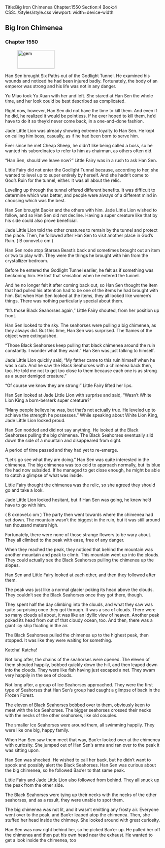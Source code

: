 Title:Big Iron Chimenea 
Chapter:1550 
Section:4 
Book:4 
CSS:../Styles/style.css 
viewport: width=device-width
  
## Big Iron Chimenea
### Chapter 1550
  
<figure>
	<img src="../Images/gem.gif" alt="gem" id="gem" width="120" height="60" />
</figure>
  

  
Han Sen brought Six Paths out of the Godlight Tunnel. He examined his wounds and noticed he had been injured badly. Fortunately, the body of an emperor was strong and his life was not in any danger.

Yu Miao took Yu Xuan with her and left. She stared at Han Sen the whole time, and her look could be best described as complicated.

Right now, however, Han Sen did not have the time to kill them. And even if he did, he realized it would be pointless. If he ever hoped to kill them, he’d have to do it so they’d never come back, in a one-and-done fashion.

Jade Little Lion was already showing extreme loyalty to Han Sen. He kept on calling him boss, casually, as if he had been born to serve him.

Ever since he met Cheap Sheep, he didn’t like being called a boss, so he wanted his subordinates to refer to him as chairman, as others often did.

“Han Sen, should we leave now?” Little Fairy was in a rush to ask Han Sen.

Little Fairy did not enter the Godlight Tunnel because, according to her, she wanted to level up to super entirely by herself. And she hadn’t come to God’s Ruin for the tunnel, either. It was all about the relic.

Leveling up through the tunnel offered different benefits. It was difficult to determine which was better, and people were always of a different mind in choosing which was the best.

Han Sen brought Bao’er and the others with him. Jade Little Lion wished to follow, and so Han Sen did not decline. Having a super creature like that by his side could also prove beneficial.

Jade Little Lion told the other creatures to remain by the tunnel and protect the place. Then, he followed after Han Sen to visit another place in God’s Ruin. ( B oxnovel.c om )

Han Sen rode atop Starsea Beast’s back and sometimes brought out an item or two to play with. They were the things he brought with him from the crystallizer bedroom.

Before he entered the Godlight Tunnel earlier, he felt as if something was beckoning him. He lost that sensation when he entered the tunnel.

And he no longer felt it after coming back out, so Han Sen thought the item that had pulled his attention had to be one of the items he had brought with him. But when Han Sen looked at the items, they all looked like women’s things. There was nothing particularly special about them.

“It’s those Black Seahorses again,” Little Fairy shouted, from her position up front.

Han Sen looked to the sky. The seahorses were pulling a big chimenea, as they always did. But this time, Han Sen was surprised. The flames of the object were extinguished.

“Those Black Seahorses keep pulling that black chimenea around the ruin constantly. I wonder what they want.” Han Sen was just talking to himself.

Jade Little Lion quickly said, “My father came to this ruin himself when he was a cub. And he saw the Black Seahorses with a chimenea back then, too. He told me not to get too close to them because each one is as strong as a super demigod creature.”

“Of course we know they are strong!” Little Fairy lifted her lips.

Han Sen looked at Jade Little Lion with surprise and said, “Wasn’t White Lion King a born-berserk super creature?”

“Many people believe he was, but that’s not actually true. He leveled up to achieve the strength he possesses.” While speaking about White Lion King, Jade Little Lion looked proud.

Han Sen nodded and did not say anything. He looked at the Black Seahorses pulling the big chimenea. The Black Seahorses eventually slid down the side of a mountain and disappeared from sight.

A period of time passed and they had yet to re-emerge.

“Let’s go see what they are doing.” Han Sen was quite interested in the chimenea. The big chimenea was too cold to approach normally, but its blue fire had now subsided. If he managed to get close enough, he might be able to catch a glimpse of what was inside.

Little Fairy thought the chimenea was the relic, so she agreed they should go and take a look.

Jade Little Lion looked hesitant, but if Han Sen was going, he knew he’d have to go with him.

( B oxnovel.c om ) The party then went towards where the chimenea had set down. The mountain wasn’t the biggest in the ruin, but it was still around ten thousand meters high.

Fortunately, there were none of those strange flowers to be wary about. They all climbed to the peak with ease, free of any danger.

When they reached the peak, they noticed that behind the mountain was another mountain and peak to climb. This mountain went up into the clouds. They could actually see the Black Seahorses pulling the chimenea up the slopes.

Han Sen and Little Fairy looked at each other, and then they followed after them.

The peak was just like a normal glacier poking its head above the clouds. They couldn’t see the Black Seahorses once they got there, though.

They spent half the day climbing into the clouds, and what they saw was quite surprising once they got through. It was a sea of clouds. There were so many clouds all about, it was like an idyllic view of heaven. Another peak poked its head from out of that cloudy ocean, too. And then, there was a giant icy ship floating in the air.

The Black Seahorses pulled the chimenea up to the highest peak, then stopped. It was like they were waiting for something.

Katcha! Katcha!

Not long after, the chains of the seahorses were opened. The eleven of them shouted happily, bobbed quickly down the hill, and then leaped down into the clouds. They were like fish having just escaped a net. They swam very happily in the sea of clouds.

Not long after, a group of Ice Seahorses approached. They were the first type of Seahorses that Han Sen’s group had caught a glimpse of back in the Frozen Forest.

The eleven of Black Seahorses bobbed over to them, obviously keen to meet with the Ice Seahorses. The bigger seahorses crossed their necks with the necks of the other seahorses, like old couples.

The smaller Ice Seahorses were around them, all swimming happily. They were like one big, happy family.

When Han Sen saw them meet that way, Bao’er looked over at the chimenea with curiosity. She jumped out of Han Sen’s arms and ran over to the peak it was sitting upon.

Han Sen was shocked. He wished to call her back, but he didn’t want to spook and possibly alert the Black Seahorses. Han Sen was curious about the big chimenea, so he followed Bao’er to that same peak.

Little Fairy and Jade Little Lion also followed from behind. They all snuck up the peak from the other side.

The Black Seahorses were tying up their necks with the necks of the other seahorses, and as a result, they were unable to spot them.

The big chimenea was not lit, and it wasn’t emitting any frosty air. Everyone went over to the peak, and Bao’er leaped atop the chimenea. Then, she stuffed her head inside the chimney. She looked around with great curiosity.

Han Sen was now right behind her, so he picked Bao’er up. He pulled her off the chimenea and then put his own head near the exhaust. He wanted to get a look inside the chimenea, too